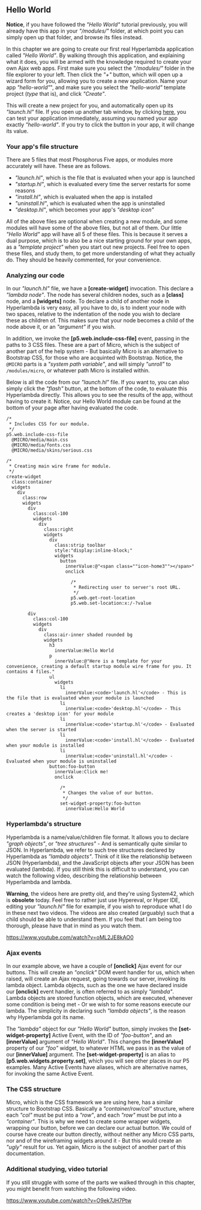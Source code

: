 ## Hello World

**Notice**, if you have followed the _"Hello World"_ tutorial previously, you will already have this app in your _"/modules/"_ folder,
at which point you can simply open up that folder, and browse its files instead.

In this chapter we are going to create our first real Hyperlambda application called *"Hello World"*. By walking through this application, 
and explaining what it does, you will be armed with the knowledge required to create your own Ajax web apps.
First make sure you select the _"/modules/"_ folder in the file explorer to your left. Then click the _"+"_ button, which will open
up a wizard form for you, allowing you to create a new application. Name your app _"hello-world"_", and make sure you select the _"hello-world"_
template project (*type* that is), and click _"Create"_.

This will create a new project for you, and automatically open up its _"launch.hl"_ file. If you open up another tab window, by
clicking [here](/hello-world), you can test your application immediately, assuming you named your app exactly _"hello-world"_.
If you try to click the button in your app, it will change its value.

### Your app's file structure

There are 5 files that most Phosphorus Five apps, or modules more accurately will have. These are as follows.

* _"launch.hl"_, which is the file that is evaluated when your app is launched
* _"startup.hl"_, which is evaluated every time the server restarts for some reasons
* _"install.hl"_, which is evaluated when the app is installed
* _"uninstall.hl"_, which is evaluated when the app is uninstalled
* _"desktop.hl"_, which becomes your app's _"desktop icon"_

All of the above files are optional when creating a new module, and some modules will have some of the above files, but not all of them. Our
little _"Hello World"_ app will have all 5 of these files. This is because it serves a dual purpose, which is to also be a nice starting
ground for your own apps, as a _"template project"_ when you start out new projects. Feel free to open these files, and study them, to get 
more understanding of what they actually do. They should be heavily commented, for your convenience.

### Analyzing our code

In our _"launch.hl"_ file, we have a **[create-widget]** invocation. This declare a *"lambda node"*. The node has several children
nodes, such as a **[class]** node, and a **[widgets]** node. To declare a child of another node in Hyperlambda is very easy, all you have to do, 
is to indent your node with two spaces, relative to the indentation of the node you wish to declare these as children of. This 
makes sure that your node becomes a child of the node above it, or an *"argument"* if you wish.

In addition, we invoke the **[p5.web.include-css-file]** event, passing in the paths to 3 CSS files. These are a part of Micro, which
is the subject of another part of the help system - But basically Micro is an alternative to Bootstrap CSS, for those who are acquinted with
Bootstrap. Notice, the `@MICRO` parts is a _"system path variable"_, and will simply _"unroll"_ to `/modules/micro`, or whatever path Micro
is installed within.

Below is all the code from our _"launch.hl"_ file. If you want to, you can also simply click the _"flash"_ button, at the bottom of the 
code, to evaluate this Hyperlambda directly. This allows you to see the results of the app, without having to create it. Notice, our 
Hello World module can be found at the bottom of your page after having evaluated the code.

```hyperlambda-snippet
/*
 * Includes CSS for our module.
 */
p5.web.include-css-file
  @MICRO/media/main.css
  @MICRO/media/fonts.css
  @MICRO/media/skins/serious.css

/*
 * Creating main wire frame for module.
 */
create-widget
  class:container
  widgets
    div
      class:row
      widgets
        div
          class:col-100
          widgets
            div
              class:right
              widgets
                div
                  class:strip toolbar
                  style:"display:inline-block;"
                  widgets
                    button
                      innerValue:@"<span class=""icon-home3""></span>"
                      onclick

                        /*
                         * Redirecting user to server's root URL.
                         */
                        p5.web.get-root-location
                        p5.web.set-location:x:/-?value

        div
          class:col-100
          widgets
            div
              class:air-inner shaded rounded bg
              widgets
                h3
                  innerValue:Hello World
                p
                  innerValue:@"Here is a template for your convenience, creating a default startup module wire frame for you. It contains 4 files."
                ul
                  widgets
                    li
                      innerValue:<code>'launch.hl'</code> - This is the file that is evaluated when your module is launched
                    li
                      innerValue:<code>'desktop.hl'</code> - This creates a 'desktop icon' for your module
                    li
                      innerValue:<code>'startup.hl'</code> - Evaluated when the server is started
                    li
                      innerValue:<code>'install.hl'</code> - Evaluated when your module is installed
                    li
                      innerValue:<code>'uninstall.hl'</code> - Evaluated when your module is uninstalled
                button:foo-button
                  innerValue:Click me!
                  onclick

                    /*
                     * Changes the value of our button.
                     */
                    set-widget-property:foo-button
                      innerValue:Hello World
```

### Hyperlambda's structure

Hyperlambda is a name/value/children file format. It allows you to declare *"graph objects"*, or *"tree structures"* - And is semantically 
quite similar to JSON. In Hyperlambda, we refer to such tree structures declared by Hyperlambda as *"lambda objects"*.
Think of it like the relationship between JSON (Hyperlambda), and the JavaScript objects after your JSON has been evaluated (lambda). 
If you still think this is difficult to understand, you can watch the following video, describing the relationship between Hyperlambda and 
lambda.

**Warning**, the videos here are pretty old, and they're using System42, which is **obsolete** today. Feel free to rather just use 
Hypereval, or Hyper IDE, editing your _"launch.hl"_ file for example, if you wish to reproduce what I do in these next two videos. The videos
are also created (arguably) such that a child should be able to understand them. If you feel that I am being too thorough, please have 
that in mind as you watch them.

https://www.youtube.com/watch?v=oML2JE8kAO0

### Ajax events

In our example above, we have a couple of **[onclick]** Ajax event for our buttons. This will create an *"onclick"* DOM event handler for 
us, which when raised, will create an Ajax request, going towards our server, invoking its lambda object.
Lambda objects, such as the one we have declared inside our **[onclick]** event handler, is often referred to as simply *"lambda"*. Lambda 
objects are stored function objects, which are executed, whenever some condition is being met - Or we wish to for some reasons execute our 
lambda. The simplicity in declaring such *"lambda objects"*, is the reason why Hyperlambda got its name.

The *"lambda"* object for our _"Hello World"_ button, simply invokes the **[set-widget-property]** Active Event, with the ID of *"foo-button"*, 
and an **[innerValue]** argument of *"Hello World"*. This changes the **[innerValue]** property of our *"foo"* widget, to whatever HTML we 
pass in as the value of our **[innerValue]** argument. The **[set-widget-property]** is an alias to **[p5.web.widgets.property.set]**, 
which you will see other places in our P5 examples. Many Active Events have aliases, which are alternative names, for invoking the same 
Active Event.

### The CSS structure

Micro, which is the CSS framework we are using here, has a similar structure to Bootstrap CSS. Basically a _"container/row/col"_ structure, 
where each _"col"_ must be put into a _"row"_, and each _"row"_ must be put into a _"container"_. This is why we need to create some
wrapper widgets, wrapping our button, before we can declare our actual button. We could of course have create our button directly, without
neither any Micro CSS parts, nor and of the wireframing widgets around it - But this would create an _"ugly"_ result for us. Yet again, Micro
is the subject of another part of this documentation.

### Additional studying, video tutorial

If you still struggle with some of the parts we walked through in this chapter, you might benefit from watching the following video.

https://www.youtube.com/watch?v=O9ek7JH7Ptw
